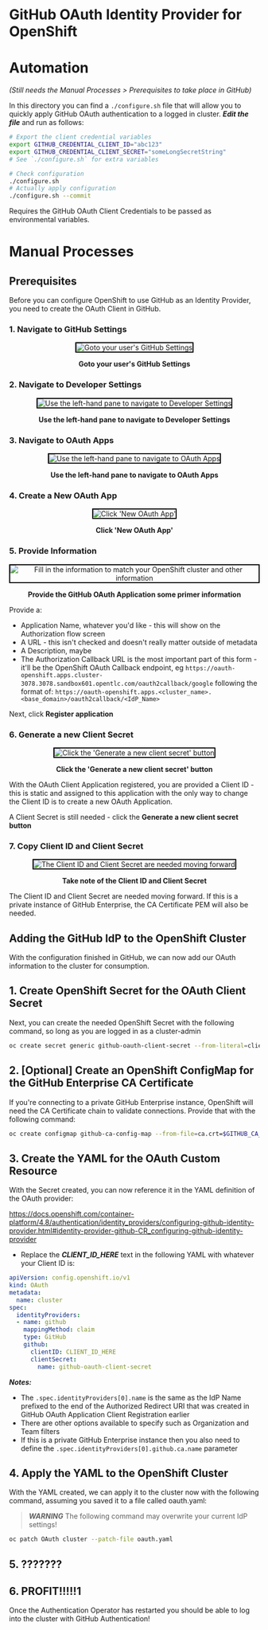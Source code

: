 # GitHub OAuth Identity Provider for OpenShift

# Automation

*(Still needs the Manual Processes > Prerequisites to take place in GitHub)*

In this directory you can find a `./configure.sh` file that will allow you to quickly apply GitHub OAuth authentication to a logged in cluster.  ***Edit the file*** and run as follows:

```bash
# Export the client credential variables
export GITHUB_CREDENTIAL_CLIENT_ID="abc123"
export GITHUB_CREDENTIAL_CLIENT_SECRET="someLongSecretString"
# See `./configure.sh` for extra variables

# Check configuration
./configure.sh
# Actually apply configuration
./configure.sh --commit
```

Requires the GitHub OAuth Client Credentials to be passed as environmental variables.

# Manual Processes

## Prerequisites

Before you can configure OpenShift to use GitHub as an Identity Provider, you need to create the OAuth Client in GitHub.

### 1. Navigate to GitHub Settings

<div align="center" style="text-align:center">

<img alt="Goto your user's GitHub Settings" src="./img/1.png" style="border:2px solid #000" />

**Goto your user's GitHub Settings**

</div>

### 2. Navigate to Developer Settings

<div align="center" style="text-align:center">

<img alt="Use the left-hand pane to navigate to Developer Settings" src="./img/2.png" style="border:2px solid #000" />

**Use the left-hand pane to navigate to Developer Settings**

</div>

### 3. Navigate to OAuth Apps

<div align="center" style="text-align:center">

<img alt="Use the left-hand pane to navigate to OAuth Apps" src="./img/3.png" style="border:2px solid #000" />

**Use the left-hand pane to navigate to OAuth Apps**

</div>

### 4. Create a New OAuth App

<div align="center" style="text-align:center">

<img alt="Click 'New OAuth App'" src="./img/4.png" style="border:2px solid #000" />

**Click 'New OAuth App'**

</div>

### 5. Provide Information

<div align="center" style="text-align:center">

<img alt="Fill in the information to match your OpenShift cluster and other information" src="./img/5.png" style="border:2px solid #000" />

**Provide the GitHub OAuth Application some primer information**

</div>

Provide a:

- Application Name, whatever you'd like - this will show on the Authorization flow screen
- A URL - this isn't checked and doesn't really matter outside of metadata
- A Description, maybe
- The Authorization Callback URL is the most important part of this form - it'll be the OpenShift OAuth Callback endpoint, eg `https://oauth-openshift.apps.cluster-3078.3078.sandbox601.opentlc.com/oauth2callback/google` following the format of: `https://oauth-openshift.apps.<cluster_name>.<base_domain>/oauth2callback/<IdP_Name>`

Next, click **Register application**

### 6. Generate a new Client Secret

<div align="center" style="text-align:center">

<img alt="Click the 'Generate a new client secret' button" src="./img/6.png" style="border:2px solid #000" />

**Click the 'Generate a new client secret' button**

</div>

With the OAuth Client Application registered, you are provided a Client ID - this is static and assigned to this application with the only way to change the Client ID is to create a new OAuth Application.

A Client Secret is still needed - click the **Generate a new client secret button**

### 7. Copy Client ID and Client Secret

<div align="center" style="text-align:center">

<img alt="The Client ID and Client Secret are needed moving forward" src="./img/7.png" style="border:2px solid #000" />

**Take note of the Client ID and Client Secret**

</div>

The Client ID and Client Secret are needed moving forward.  If this is a private instance of GitHub Enterprise, the CA Certificate PEM will also be needed.

## Adding the GitHub IdP to the OpenShift Cluster

With the configuration finished in GitHub, we can now add our OAuth information to the cluster for consumption.

## 1. Create OpenShift Secret for the OAuth Client Secret

Next, you can create the needed OpenShift Secret with the following command, so long as you are logged in as a cluster-admin

```bash
oc create secret generic github-oauth-client-secret --from-literal=clientSecret=$GITHUB_CREDENTIAL_CLIENT_SECRET -n openshift-config
```

## 2. [Optional] Create an OpenShift ConfigMap for the GitHub Enterprise CA Certificate

If you're connecting to a private GitHub Enterprise instance, OpenShift will need the CA Certificate chain to validate connections.  Provide that with the following command:

```bash
oc create configmap github-ca-config-map --from-file=ca.crt=$GITHUB_CA_CERT_PEM_FILE -n openshift-config
```

## 3. Create the YAML for the OAuth Custom Resource

With the Secret created, you can now reference it in the YAML definition of the OAuth provider:

https://docs.openshift.com/container-platform/4.8/authentication/identity_providers/configuring-github-identity-provider.html#identity-provider-github-CR_configuring-github-identity-provider

- Replace the ***CLIENT_ID_HERE*** text in the following YAML with whatever your Client ID is:

```yaml
apiVersion: config.openshift.io/v1
kind: OAuth
metadata:
  name: cluster
spec:
  identityProviders:
  - name: github
    mappingMethod: claim
    type: GitHub
    github:
      clientID: CLIENT_ID_HERE
      clientSecret:
        name: github-oauth-client-secret
```

***Notes:***

- The `.spec.identityProviders[0].name` is the same as the IdP Name prefixed to the end of the Authorized Redirect URI that was created in GitHub OAuth Application Client Registration earlier
- There are other options available to specify such as Organization and Team filters
- If this is a private GitHub Enterprise instance then you also need to define the `.spec.identityProviders[0].github.ca.name` parameter

## 4. Apply the YAML to the OpenShift Cluster

With the YAML created, we can apply it to the cluster now with the following command, assuming you saved it to a file called oauth.yaml:

> ***WARNING*** The following command may overwrite your current IdP settings!

```bash
oc patch OAuth cluster --patch-file oauth.yaml
```

## 5. ???????

## 6. PROFIT!!!!!1

Once the Authentication Operator has restarted you should be able to log into the cluster with GitHub Authentication!
